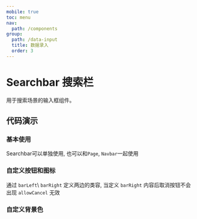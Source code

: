 ```yaml
---
mobile: true
toc: menu
nav:
  path: /components
group:
  path: /data-input
  title: 数据录入
  order: 3
---
```


# Searchbar 搜索栏

用于搜索场景的输入框组件。

## 代码演示

### 基本使用

Searchbar可以单独使用, 也可以和`Page`, `Navbar`一起使用

<code src="./demo/demo1.tsx"></code>

### 自定义按钮和图标

通过 `barLeft`\ `barRight` 定义两边的类容, 当定义 `barRight` 内容后取消按钮不会出现 `allowCancel` 无效

<code src="./demo/demo2.tsx"></code>

### 自定义背景色

<code src="./demo/demo3.tsx"></code>

<API src="./Searchbar.tsx" props="InputProps|allowCancel|barLeft|barRight|cancelText|defaultValue|fixCancelButton|icon|onCencel|onChange|placeholder|value"></API>



